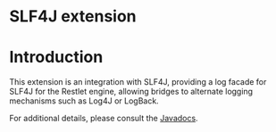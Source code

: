 SLF4J extension
===============

Introduction
============

This extension is an integration with SLF4J, providing a log facade for
SLF4J for the Restlet engine, allowing bridges to alternate logging
mechanisms such as Log4J or LogBack.

For additional details, please consult the
[Javadocs](http://www.restlet.org/documentation/2.0/jse/ext/org/restlet/ext/slf4j/package-summary.html).

